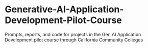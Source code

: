 # Generative-AI-Application-Development-Pilot-Course
Prompts, reports, and code for projects in the Gen AI Application Development pilot course through California Community Colleges

